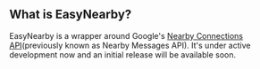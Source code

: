 ## What is EasyNearby?
EasyNearby is a wrapper around Google's [Nearby Connections API](https://developers.google.com/nearby/connections/overview)(previously known as Nearby Messages API). 
It's under active development now and an initial release will be available soon.